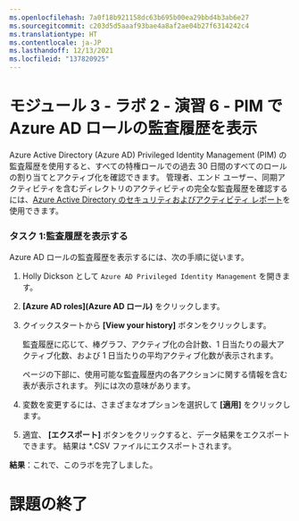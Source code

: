 ```yaml
---
ms.openlocfilehash: 7a0f18b921158dc63b695b00ea29bbd4b3ab6e27
ms.sourcegitcommit: c203d5d5aaaf93bae4a8af2ae04b27f6314242c4
ms.translationtype: HT
ms.contentlocale: ja-JP
ms.lasthandoff: 12/13/2021
ms.locfileid: "137820925"
---
```

# <a name="module-3---lab-2---exercise-6---view-audit-history-for-azure-ad-roles-in-pim"></a>モジュール 3 - ラボ 2 - 演習 6 - PIM で Azure AD ロールの監査履歴を表示


Azure Active Directory (Azure AD) Privileged Identity Management (PIM) の監査履歴を使用すると、すべての特権ロールでの過去 30 日間のすべてのロールの割り当てとアクティブ化を確認できます。 管理者、エンド ユーザー、同期アクティビティを含むディレクトリのアクティビティの完全な監査履歴を確認するには、[Azure Active Directory のセキュリティおよびアクティビティ レポート](https://docs.microsoft.com/en-us/azure/active-directory/reports-monitoring/overview-reports)を使用できます。


### <a name="task-1-view-audit-history"></a>タスク 1:監査履歴を表示する


Azure AD ロールの監査履歴を表示するには、次の手順に従います。


1.  Holly Dickson として `Azure AD Privileged Identity Management` を開きます。

1.  **[Azure AD roles]\(Azure AD ロール)** をクリックします。

1.  クイックスタートから **[View your history]** ボタンをクリックします。

    監査履歴に応じて、棒グラフ、アクティブ化の合計数、1 日当たりの最大アクティブ化数、および 1 日当たりの平均アクティブ化数が表示されます。

    ページの下部に、使用可能な監査履歴内の各アクションに関する情報を含む表が表示されます。 列には次の意味があります。

1.  変数を変更するには、さまざまなオプションを選択して **[適用]** をクリックします。

1. 適宜、 **[エクスポート]** ボタンをクリックすると、データ結果をエクスポートできます。  結果は *.CSV ファイルにエクスポートされます。



**結果**：これで、このラボを完了しました。

# <a name="end-lab"></a>課題の終了
